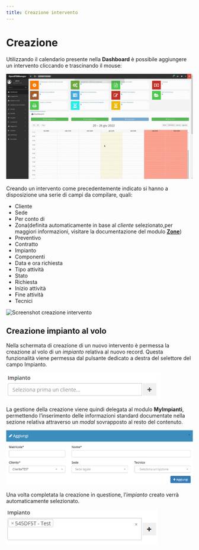 ```yaml
---
title: Creazione intervento
---
```


# Creazione

Utilizzando il calendario presente nella **Dashboard** è possibile aggiungere un intervento  cliccando e trascinando il mouse:

![](<../../.gitbook/assets/Progetto senza titolo.gif>)

Creando un intervento come precedentemente indicato si hanno a disposizione una serie di campi da compilare, quali:

* Cliente
* Sede
* Per conto di
* Zona(definita automaticamente in base al _cliente_ selezionato,per maggiori informazioni, visitare la documentazione del modulo [**Zone**](../anagrafiche/zone.md))
* Preventivo
* Contratto
* Impianto
* Componenti
* Data e ora richiesta
* Tipo attività
* Stato
* Richiesta
* Inizio attività
* Fine attività
* Tecnici

![Screenshot creazione intervento](https://firebasestorage.googleapis.com/v0/b/gitbook-x-prod.appspot.com/o/spaces%2F-LZJeLg23eVDvrCv74U7-887967055%2Fuploads%2FxCe3FxbvXTRIjzM7I3Hu%2Ffile.png?alt=media)

## Creazione impianto al volo

Nella schermata di creazione di un nuovo intervento è permessa la creazione al volo di un _impianto_ relativa al nuovo record. Questa funzionalità viene permessa dal pulsante dedicato a destra del selettore del campo Impianto.

![Screenshot creazione impianto al volo](../../.gitbook/assets/creazioneimpianto.PNG)

La gestione della creazione viene quindi delegata al modulo **MyImpianti**, permettendo l’inserimento delle informazioni standard documentate nella sezione relativa attraverso un _modal_ sovrapposto al resto del contenuto.

![Screenshot creazione impianto al volo](../../.gitbook/assets/creazioneimpianto1.PNG)

Una volta completata la creazione in questione, l’_impianto_ creato verrà automaticamente selezionato.

![Impianto aggiunto](../../.gitbook/assets/risultatocreazioneimpianto.PNG)
